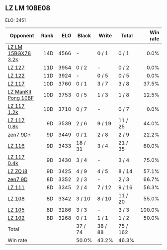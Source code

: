 ## LZ LM 10BE08 ##

ELO: 3451

Opponent | Rank | ELO | Black | Write | Total | Win rate
---------|-----:|----:|-------|-------|-------|-------:
[LZ LM 15BGX78 3.2k](LZ%20LM%2015BGX78%203.2k.md) | 14D | 4566 | - | 0 / 1 | 0 / 1 | 0.0%
[LZ 127](LZ%20127.md) | 11D | 3954 | 0 / 2 | - | 0 / 2 | 0.0%
[LZ 122](LZ%20122.md) | 11D | 3924 | - | 0 / 5 | 0 / 5 | 0.0%
[LZ 117](LZ%20117.md) | 10D | 3760 | 0 / 1 | 3 / 7 | 3 / 8 | 37.5%
[LZ ManKit Pong 10BF](LZ%20ManKit%20Pong%2010BF.md) | 10D | 3753 | 0 / 5 | 1 / 3 | 1 / 8 | 12.5%
[LZ 117 1.2k](LZ%20117%201.2k.md) | 10D | 3710 | 0 / 7 | - | 0 / 7 | 0.0%
[LZ 117 0.8k](LZ%20117%200.8k.md) | 9D | 3539 | 2 / 6 | 9 / 19 | 11 / 25 | 44.0%
[zen7 9D+](zen7%209D+.md) | 9D | 3449 | 0 / 1 | 2 / 8 | 2 / 9 | 22.2%
[LZ 116](LZ%20116.md) | 9D | 3433 | 18 / 31 | 3 / 4 | 21 / 35 | 60.0%
[LZ 117 0.4k](LZ%20117%200.4k.md) | 9D | 3430 | 3 / 4 | - | 3 / 4 | 75.0%
[LZ ZQ i8](LZ%20ZQ%20i8.md) | 9D | 3425 | 4 / 9 | 4 / 5 | 8 / 14 | 57.1%
[zen7 9D](zen7%209D.md) | 8D | 3352 | 2 / 3 | - | 2 / 3 | 66.7%
[LZ 111](LZ%20111.md) | 8D | 3345 | 2 / 4 | 7 / 12 | 9 / 16 | 56.3%
[LZ 108](LZ%20108.md) | 8D | 3342 | 3 / 10 | 8 / 10 | 11 / 20 | 55.0%
[LZ 105](LZ%20105.md) | 8D | 3286 | 3 / 3 | - | 3 / 3 | 100.0%
[LZ 102](LZ%20102.md) | 8D | 3268 | 0 / 1 | 1 / 1 | 1 / 2 | 50.0%
Total | | | 37 / 74 | 38 / 88 | 75 / 162 | 
Win rate| | | 50.0% | 43.2% | 46.3% | 
